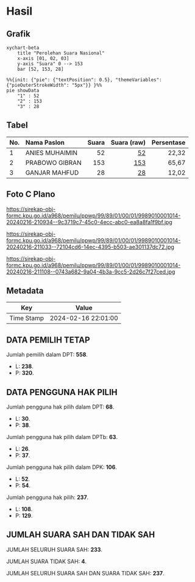 # Hasil

## Grafik

```mermaid
xychart-beta
    title "Perolehan Suara Nasional"
    x-axis [01, 02, 03]
    y-axis "Suara" 0 --> 153
    bar [52, 153, 28]
```

```mermaid
%%{init: {"pie": {"textPosition": 0.5}, "themeVariables": {"pieOuterStrokeWidth": "5px"}} }%%
pie showData
    "1" : 52
    "2" : 153
    "3" : 28
```

## Tabel

| No. | Nama Paslon    | Suara | Suara (raw) | Persentase |
|:--- |:-------------- | -----:| -----------:| ----------:|
| 1   | ANIES MUHAIMIN | 52    | [52][p-1]   | 22,32      |
| 2   | PRABOWO GIBRAN | 153   | [153][p-2]  | 65,67      |
| 3   | GANJAR MAHFUD  | 28    | [28][p-3]   | 12,02      |


[p-1]: https://github.com/gigit-pemilu/pemilu-2024/blob/main/pilpres/hitung-suara/sub/99-luar-negeri/sub/89-penang-malaysia/sub/01-penang-malaysia/sub/0001-penang-malaysia/sub/014-tps-009/sub/paslon-1.txt
[p-2]: https://github.com/gigit-pemilu/pemilu-2024/blob/main/pilpres/hitung-suara/sub/99-luar-negeri/sub/89-penang-malaysia/sub/01-penang-malaysia/sub/0001-penang-malaysia/sub/014-tps-009/sub/paslon-2.txt
[p-3]: https://github.com/gigit-pemilu/pemilu-2024/blob/main/pilpres/hitung-suara/sub/99-luar-negeri/sub/89-penang-malaysia/sub/01-penang-malaysia/sub/0001-penang-malaysia/sub/014-tps-009/sub/paslon-3.txt

## Foto C Plano

https://sirekap-obj-formc.kpu.go.id/a968/pemilu/ppwp/99/89/01/00/01/9989010001014-20240216-210934--9c3719c7-45c0-4ecc-abc0-ea8a8fa1f9bf.jpg

https://sirekap-obj-formc.kpu.go.id/a968/pemilu/ppwp/99/89/01/00/01/9989010001014-20240216-211033--72104cd6-14ec-4395-b503-ae301137dc72.jpg

https://sirekap-obj-formc.kpu.go.id/a968/pemilu/ppwp/99/89/01/00/01/9989010001014-20240216-211108--0743a682-9a04-4b3a-9cc5-2d26c7f27ced.jpg


## Metadata

| Key        | Value               |
| ---------- | ------------------- |
| Time Stamp | 2024-02-16 22:01:00 |


## DATA PEMILIH TETAP

Jumlah pemilih dalam DPT: **558**.
 * L: **238**.
 * P: **320**.

## DATA PENGGUNA HAK PILIH

Jumlah pengguna hak pilih dalam DPT: **68**.
 * L: **30**.
 * P: **38**.

Jumlah pengguna hak pilih dalam DPTb: **63**.
 * L: **26**.
 * P: **37**.

Jumlah pengguna hak pilih dalam DPK: **106**.
 * L: **52**.
 * P: **54**.

Jumlah pengguna hak pilih: **237**.
 * L: **108**.
 * P: **129**.

## JUMLAH SUARA SAH DAN TIDAK SAH

JUMLAH SELURUH SUARA SAH: **233**.

JUMLAH SUARA TIDAK SAH: **4**.

JUMLAH SELURUH SUARA SAH DAN SUARA TIDAK SAH: **237**.


